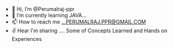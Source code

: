 - 👋 Hi, I’m @Perumalraj-ppr
- 🌱 I’m currently learning JAVA... 
- 📫 How to reach me ...PERUMALRAJ.PPR@GMAIL.COM 
- ✌  Hear I'm sharing .... Some of Concepts Learned and Hands on Experiences


<!---
Perumalraj-ppr/Perumalraj-ppr is a ✨ special ✨ repository because its `README.md` (this file) appears on your GitHub profile.
You can click the Preview link to take a look at your changes.
--->
